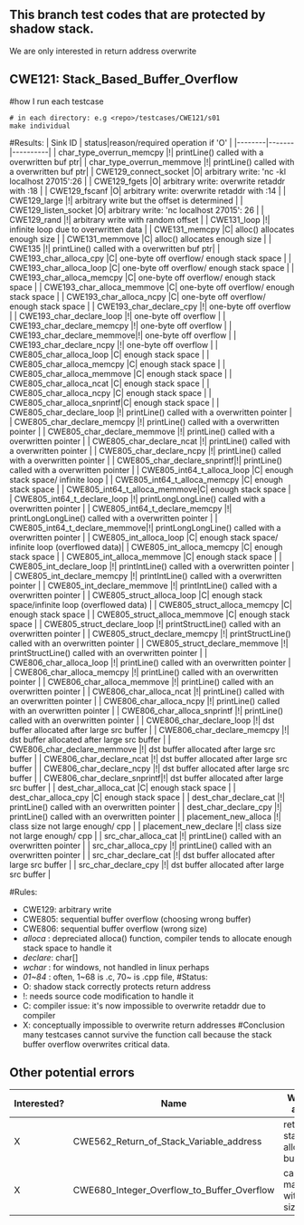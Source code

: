 ## This branch test codes that are protected by shadow stack.
We are only interested in return address overwrite

## CWE121: Stack_Based_Buffer_Overflow
#how I run each testcase
```
# in each directory: e.g <repo>/testcases/CWE121/s01 
make individual
```

#Results:
| Sink ID | status|reason/required operation if 'O' |
|--------|-------|----------|
| char_type_overrun_memcpy  |!| printLine() called with a overwritten buf ptr|
| char_type_overrun_memmove |!| printLine() called with a overwritten buf ptr|
| CWE129_connect_socket  |O| arbitrary write: 'nc -kl localhost 27015':26 | 
| CWE129_fgets           |O| arbitrary write: overwrite retaddr with :18  |
| CWE129_fscanf          |O| arbitrary write: overwrite retaddr with :14  | 
| CWE129_large           |!| arbitrary write but the offset is determined | 
| CWE129_listen_socket   |O| arbitrary write: 'nc localhost 27015': 26 | 
| CWE129_rand            |!| arbitrary write with random offset | 
| CWE131_loop            |!| infinite loop due to overwritten data |
| CWE131_memcpy          |C| alloc() allocates enough size | 
| CWE131_memmove         |C| alloc() allocates enough size |
| CWE135                 |!| printLine() called with a overwritten buf ptr|
| CWE193_char_alloca_cpy     |C| one-byte off overflow/ enough stack space | 
| CWE193_char_alloca_loop    |C| one-byte off overflow/ enough stack space |
| CWE193_char_alloca_memcpy  |C| one-byte off overflow/ enough stack space | 
| CWE193_char_alloca_memmove |C| one-byte off overflow/ enough stack space |
| CWE193_char_alloca_ncpy    |C| one-byte off overflow/ enough stack space |
| CWE193_char_declare_cpy    |!| one-byte off overflow |
| CWE193_char_declare_loop   |!| one-byte off overflow |
| CWE193_char_declare_memcpy |!| one-byte off overflow | 
| CWE193_char_declare_memmove|!| one-byte off overflow |
| CWE193_char_declare_ncpy   |!| one-byte off overflow |
| CWE805_char_alloca_loop    |C| enough stack space    |
| CWE805_char_alloca_memcpy  |C| enough stack space    |
| CWE805_char_alloca_memmove |C| enough stack space    |
| CWE805_char_alloca_ncat    |C| enough stack space    |
| CWE805_char_alloca_ncpy    |C| enough stack space    |
| CWE805_char_alloca_snprintf|C| enough stack space    |
| CWE805_char_declare_loop    |!| printLine() called with a overwritten pointer |
| CWE805_char_declare_memcpy  |!| printLine() called with a overwritten pointer |
| CWE805_char_declare_memmove |!| printLine() called with a overwritten pointer |
| CWE805_char_declare_ncat    |!| printLine() called with a overwritten pointer |
| CWE805_char_declare_ncpy    |!| printLine() called with a overwritten pointer |
| CWE805_char_declare_snprintf|!| printLine() called with a overwritten pointer |
| CWE805_int64_t_alloca_loop   |C| enough stack space/ infinite loop |
| CWE805_int64_t_alloca_memcpy |C| enough stack space |
| CWE805_int64_t_alloca_memmove|C| enough stack space |
| CWE805_int64_t_declare_loop   |!| printLongLongLine() called with a overwritten pointer |
| CWE805_int64_t_declare_memcpy |!| printLongLongLine() called with a overwritten pointer |
| CWE805_int64_t_declare_memmove|!| printLongLongLine() called with a overwritten pointer |
| CWE805_int_alloca_loop       |C| enough stack space/ infinite loop (overflowed data)|
| CWE805_int_alloca_memcpy     |C| enough stack space |
| CWE805_int_alloca_memmove    |C| enough stack space |
| CWE805_int_declare_loop      |!| printIntLine() called with a overwritten pointer |
| CWE805_int_declare_memcpy    |!| printIntLine() called with a overwritten pointer |
| CWE805_int_declare_memmove   |!| printIntLine() called with a overwritten pointer |
| CWE805_struct_alloca_loop    |C| enough stack space/infinite loop (overflowed data) |
| CWE805_struct_alloca_memcpy  |C| enough stack space    |
| CWE805_struct_alloca_memmove |C| enough stack space    |
| CWE805_struct_declare_loop    |!| printStructLine() called with an overwritten pointer |
| CWE805_struct_declare_memcpy  |!| printStructLine() called with an overwritten pointer |
| CWE805_struct_declare_memmove |!| printStructLine() called with an overwritten pointer |
| CWE806_char_alloca_loop     |!| printLine() called with an overwritten pointer |
| CWE806_char_alloca_memcpy   |!| printLine() called with an overwritten pointer |
| CWE806_char_alloca_memmove  |!| printLine() called with an overwritten pointer |
| CWE806_char_alloca_ncat     |!| printLine() called with an overwritten pointer |
| CWE806_char_alloca_ncpy     |!| printLine() called with an overwritten pointer |
| CWE806_char_alloca_snprintf |!| printLine() called with an overwritten pointer |
| CWE806_char_declare_loop    |!| dst buffer allocated after large src buffer |
| CWE806_char_declare_memcpy  |!| dst buffer allocated after large src buffer |
| CWE806_char_declare_memmove |!| dst buffer allocated after large src buffer |
| CWE806_char_declare_ncat    |!| dst buffer allocated after large src buffer |
| CWE806_char_declare_ncpy    |!| dst buffer allocated after large src buffer |
| CWE806_char_declare_snprintf|!| dst buffer allocated after large src buffer |
| dest_char_alloca_cat        |C| enough stack space                          |
| dest_char_alloca_cpy        |C| enough stack space                          |
| dest_char_declare_cat       |!| printLine() called with an overwritten pointer |
| dest_char_declare_cpy       |!| printLine() called with an overwritten pointer |
| placement_new_alloca        |!| class size not large enough/ cpp            |
| placement_new_declare       |!| class size not large enough/ cpp            |
| src_char_alloca_cat         |!| printLine() called with an overwritten pointer |
| src_char_alloca_cpy         |!| printLine() called with an overwritten pointer |
| src_char_declare_cat        |!| dst buffer allocated after large src buffer |
| src_char_declare_cpy        |!| dst buffer allocated after large src buffer |

#Rules:
- CWE129: arbitrary write
- CWE805: sequential buffer overflow (choosing wrong buffer)
- CWE806: sequential buffer overflow (wrong size)
- *_alloca_* : depreciated alloca() function, compiler tends to allocate enough stack space to handle it 
- *_declare_*: char[]
- _wchar_    : for windows, not handled in linux perhaps
- *_01~84_*  : often, 1~68 is .c, 70~ is .cpp file, 
#Status:   
- O: shadow stack correctly protects return address 
- !: needs source code modification to handle it
- C: compiler issue: it's now impossible to overwrite retaddr due to compiler
- X: conceptually impossible to overwrite return addresses 
#Conclusion
many testcases cannot survive the function call because the stack buffer overflow overwrites critical data.


## Other potential errors
|Interested?|Name|What is it about ?| 
|-----------|----|------------------|
|X|CWE562_Return_of_Stack_Variable_address| return a stack allocated buf/struct|
|X|CWE680_Integer_Overflow_to_Buffer_Overflow| cause malloc/new with wrong size|


